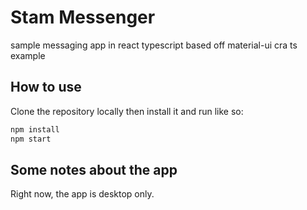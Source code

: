 # Stam Messenger
sample messaging app in react typescript
based off material-ui cra ts example
## How to use

Clone the repository locally then install it and run like so:

```bash
npm install
npm start
```
## Some notes about the app

Right now, the app is desktop only.
